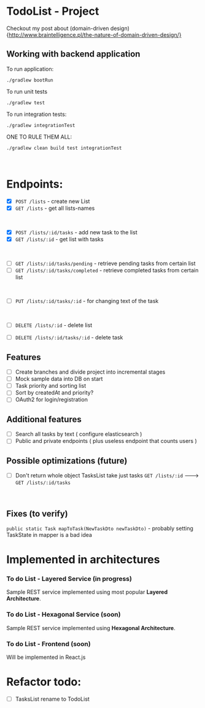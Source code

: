 # TodoList - Project

Checkout my post about (domain-driven design){http://www.braintelligence.pl/the-nature-of-domain-driven-design/}

## Working with backend application

To run application:
```
./gradlew bootRun
```
To run unit tests
```
./gradlew test
```
To run integration tests:
```
./gradlew integrationTest
```
ONE TO RULE THEM ALL:
```
./gradlew clean build test integrationTest
```

<br>

# Endpoints:

* [x] `POST /lists` - create new List
* [x] `GET /lists` - get all lists-names
 
<br>

* [x] `POST /lists/:id/tasks` - add new task to the list
* [x] `GET /lists/:id` - get list with tasks

<br>

* [ ] `GET /lists/:id/tasks/pending` - retrieve pending tasks from certain list
* [ ] `GET /lists/:id/tasks/completed` - retrieve completed tasks from certain list

<br>

* [ ] `PUT /lists/:id/tasks/:id` - for changing text of the task

<br>

* [ ] `DELETE /lists/:id` - delete list
* [ ] `DELETE /lists/:id/tasks/:id` - delete task


## Features
- [ ] Create branches and divide project into incremental stages 
- [ ] Mock sample data into DB on start
- [ ] Task priority and sorting list
- [ ] Sort by createdAt and priority? 
- [ ] OAuth2 for login/registration

## Additional features
- [ ] Search all tasks by text ( configure elasticsearch )
- [ ] Public and private endpoints ( plus useless endpoint that counts users )

## Possible optimizations (future)
- [ ] Don't return whole object TasksList take just tasks `GET /lists/:id` ---> `GET /lists/:id/tasks`

<br>

## Fixes (to verify)
`public static Task mapToTask(NewTaskDto newTaskDto)` - probably setting TaskState in mapper is a bad idea

# Implemented in architectures

### To do List - Layered Service (in progress)
Sample REST service implemented using most popular **Layered Architecture**.

### To do List - Hexagonal Service (soon)
Sample REST service implemented using **Hexagonal Architecture**. 

### To do List - Frontend (soon)
Will be implemented in React.js


# Refactor todo:
- [ ] TasksList rename to TodoList

